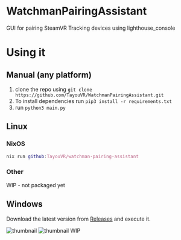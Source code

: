 # WatchmanPairingAssistant
GUI for pairing SteamVR Tracking devices using lighthouse_console

# Using it

## Manual (any platform)

1. clone the repo using `git clone https://github.com/TayouVR/WatchmanPairingAssistant.git`
2. To install dependencies run `pip3 install -r requirements.txt`
3. run `python3 main.py`

## Linux

### NixOS
```nix
nix run github:TayouVR/watchman-pairing-assistant
```

### Other
WIP - not packaged yet

## Windows
Download the latest version from [Releases](releases) and execute it.

![thumbnail](resources/booth1.png)
![thumbnail](resources/booth2.png)
WIP
